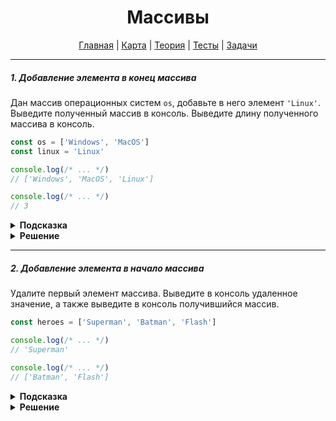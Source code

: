 <div align="center">

# Массивы

[Главная](https://github.com/dollaween/junior-roadmap/)
|
[Карта](/roadmap/README.md)
|
[Теория](/theory/README.md)
|
[Тесты](/tests/README.md)
|
[Задачи](/tasks/README.md)

</div>

---

##### 1. Добавление элемента в конец массива

Дан массив операционных систем `os`, добавьте в него элемент `'Linux'`. Выведите полученный массив в консоль. Выведите длину полученного массива в консоль.

```js
const os = ['Windows', 'MacOS']
const linux = 'Linux'

console.log(/* ... */)
// ['Windows', 'MacOS', 'Linux']

console.log(/* ... */)
// 3
```

<details><summary><b>Подсказка</b></summary>
<p>

Для добавления элемента в массив используйте метод `push()`.

</p>
</details>

<details><summary><b>Решение</b></summary>
<p>

```js
const os = ['Windows', 'MacOS']
const linux = 'Linux'

const length = os.push('Linux')

console.log(os)
console.log(length)

// либо
console.log(os.length)
```

</p>
</details>

---

##### 2. Добавление элемента в начало массива

Удалите первый элемент массива. Выведите в консоль удаленное значение, а также выведите в консоль получившийся массив.

```js
const heroes = ['Superman', 'Batman', 'Flash']

console.log(/* ... */)
// 'Superman'

console.log(/* ... */)
// ['Batman', 'Flash']
```

<details><summary><b>Подсказка</b></summary>
<p>

Для удаления первого элемента массива используйте метод `shift()`.

</p>
</details>

<details><summary><b>Решение</b></summary>
<p>

```js
const heroes = ['Superman', 'Batman', 'Flash']

console.log(heroes.shift())
console.log(heroes)
```

</p>
</details>




